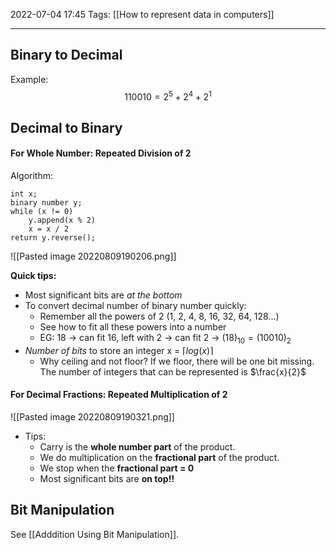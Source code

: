 2022-07-04 17:45
Tags: [[How to represent data in computers]]
- - - - - - - - - - - - - - - - - - - - - - - - - - - - -   

## Binary to Decimal

Example:
$$110010 = 2^5 + 2^4 + 2^1$$

## Decimal to Binary

#### For Whole Number: Repeated Division of 2 

Algorithm:

```
int x;
binary number y;
while (x != 0) 
	y.append(x % 2)
	x = x / 2
return y.reverse();
```

![[Pasted image 20220809190206.png]]

**Quick tips:** 
- Most significant bits are *at the bottom* 
- To convert decimal number of binary number quickly:
	- Remember all the powers of 2 (1, 2, 4, 8, 16, 32, 64, 128...)
	- See how to fit all these powers into a number
	- EG: 18 → can fit 16, left with 2 → can fit 2 → $(18)_{10} = (10010)_{2}$
- *Number of bits* to store an integer x = $\lceil {log(x)} \rceil$
	- Why ceiling and not floor? If we floor, there will be one bit missing. The number of integers that can be represented is $\frac{x}{2}$

#### For Decimal Fractions: Repeated Multiplication of 2

![[Pasted image 20220809190321.png]]

- Tips:
	- Carry is the **whole number part** of the product.
	- We do multiplication on the **fractional part** of the product.
	- We stop when the **fractional part = 0**
	- Most significant bits are **on top!!**

## Bit Manipulation

See [[Adddition Using Bit Manipulation]]. 